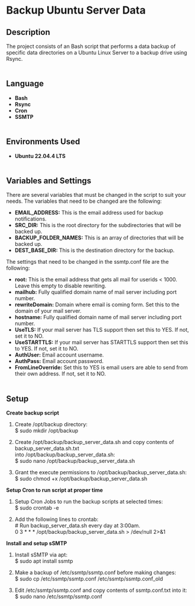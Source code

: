 <h1>Backup Ubuntu Server Data</h1>


<h2>Description</h2>
The project consists of an Bash script that performs a data backup of specific data directories on a Ubuntu Linux Server to a backup drive using Rsync.<br/><br/>

<h2>Language</h2>

- <b>Bash</b>
- <b>Rsync</b>
- <b>Cron</b>
- <b>SSMTP</b><br/><br/>

<h2>Environments Used </h2>

- <b>Ubuntu 22.04.4 LTS</b><br/><br/>

<h2>Variables and Settings</h2>

There are several variables that must be changed in the script to suit your needs. The variables that need to be changed are the following:<br/>

- <b>EMAIL_ADDRESS:</b> This is the email address used for backup notifications.<br/>
- <b>SRC_DIR:</b> This is the root directory for the subdirectories that will be backed up.<br/>
- <b>BACKUP_FOLDER_NAMES:</b> This is an array of directories that will be backed up.<br/>
- <b>DEST_BASE_DIR:</b> This is the destination directory for the backup.<br/>

The settings that need to be changed in the ssmtp.conf file are the following:<br/>

- <b>root:</b> This is the email address that gets all mail for userids < 1000. Leave this empty to disable rewriting.<br/>
- <b>mailhub:</b> Fully qualified domain name of mail server including port number.<br/>
- <b>rewriteDomain:</b> Domain where email is coming form. Set this to the domain of your mail server.<br/>
- <b>hostname:</b> Fully qualified domain name of mail server including port number.<br/>
- <b>UseTLS:</b> If your mail server has TLS support then set this to YES. If not, set it to NO.<br/>
- <b>UseSTARTTLS:</b> If your mail server has STARTTLS support then set this to YES. If not, set it to NO.<br/>
- <b>AuthUser:</b> Email account username.<br/>
- <b>AuthPass:</b> Email account password.<br/>
- <b>FromLineOverride:</b> Set this to YES is email users are able to send from their own address. If not, set it to NO.<br/><br/>

<h2>Setup</h2>

<b>Create backup script</b></br>

  1. Create /opt/backup directory:</br>
     $ sudo mkdir /opt/backup

  2. Create /opt/backup/backup_server_data.sh and copy contents of backup_server_data.sh.txt</br>
    into /opt/backup/backup_server_data.sh:</br>
     $ sudo nano /opt/backup/backup_server_data.sh

  3. Grant the execute permissions to /opt/backup/backup_server_data.sh:</br>
     $ sudo chmod +x /opt/backup/backup_server_data.sh</br>

<b>Setup Cron to run script at proper time</b></br>     

  1. Setup Cron Jobs to run the backup scripts at selected times:</br>
     $ sudo crontab -e

  2. Add the following lines to crontab:</br>
   <span>#</span> Run backup_server_data.sh every day at 3:00am.</br>
   0 3 * * * /opt/backup/backup_server_data.sh > /dev/null 2>&1</br>

  <b>Install and setup sSMTP</b></br>

  1. Install sSMTP via apt:</br>
     $ sudo apt install ssmtp

  3. Make a backup of /etc/ssmtp/ssmtp.conf before making changes:</br>
     $ sudo cp /etc/ssmtp/ssmtp.conf /etc/ssmtp/ssmtp.conf_old

  4. Edit /etc/ssmtp/ssmtp.conf and copy contents of ssmtp.conf.txt into it:</br>
     $ sudo nano /etc/ssmtp/ssmtp.conf
</br>
</br>
<!--
 ```diff
- text in red
+ text in green
! text in orange
# text in gray
@@ text in purple (and bold)@@
```
--!>
